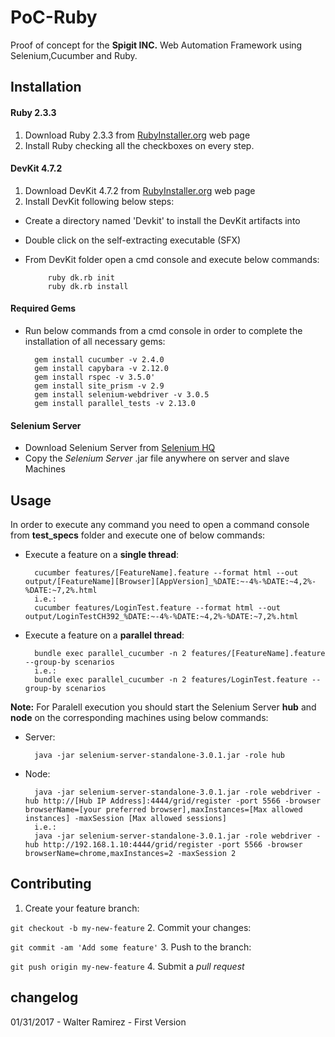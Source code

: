 # PoC-Ruby

Proof of concept for the **Spigit INC.** Web Automation Framework using Selenium,Cucumber and Ruby.

## Installation

#### Ruby 2.3.3
1. Download Ruby 2.3.3 from [RubyInstaller.org](http://rubyinstaller.org/downloads/) web page
2. Install Ruby checking all the checkboxes on every step.

#### DevKit 4.7.2
1. Download DevKit 4.7.2 from [RubyInstaller.org](http://rubyinstaller.org/downloads/) web page
2. Install DevKit following below steps:

 - Create a directory named 'Devkit' to install the DevKit artifacts into
 - Double click on the self-extracting executable (SFX)
 - From DevKit folder open a cmd console and execute below commands:

            ruby dk.rb init
            ruby dk.rb install

#### Required Gems
- Run below commands from a cmd console in order to complete the installation of all necessary gems:

        gem install cucumber -v 2.4.0
        gem install capybara -v 2.12.0
        gem install rspec -v 3.5.0'
        gem install site_prism -v 2.9
        gem install selenium-webdriver -v 3.0.5
        gem install parallel_tests -v 2.13.0

#### Selenium Server
- Download Selenium Server from [Selenium HQ](http://docs.seleniumhq.org/download/)
- Copy the *Selenium Server* .jar file anywhere on server and slave Machines

## Usage

In order to execute any command you need to open a command console from **test_specs** folder and execute one of below commands:

- Execute a feature on a **single thread**:

        cucumber features/[FeatureName].feature --format html --out output/[FeatureName][Browser][AppVersion]_%DATE:~-4%-%DATE:~4,2%-%DATE:~7,2%.html
        i.e.:
        cucumber features/LoginTest.feature --format html --out output/LoginTestCH392_%DATE:~-4%-%DATE:~4,2%-%DATE:~7,2%.html

- Execute a feature on a **parallel thread**:

        bundle exec parallel_cucumber -n 2 features/[FeatureName].feature --group-by scenarios
        i.e.:
        bundle exec parallel_cucumber -n 2 features/LoginTest.feature --group-by scenarios

**Note:** For Paralell execution you should start the Selenium Server **hub** and **node** on the corresponding machines using below commands:

- Server:

        java -jar selenium-server-standalone-3.0.1.jar -role hub

- Node:

        java -jar selenium-server-standalone-3.0.1.jar -role webdriver -hub http://[Hub IP Address]:4444/grid/register -port 5566 -browser browserName=[your preferred browser],maxInstances=[Max allowed instances] -maxSession [Max allowed sessions]
        i.e.:
        java -jar selenium-server-standalone-3.0.1.jar -role webdriver -hub http://192.168.1.10:4444/grid/register -port 5566 -browser browserName=chrome,maxInstances=2 -maxSession 2

## Contributing

 1. Create your feature branch:

 `git checkout -b my-new-feature`
 2. Commit your changes:

 `git commit -am 'Add some feature'`
 3. Push to the branch:

 `git push origin my-new-feature`
 4. Submit a *pull request*

## changelog

01/31/2017 - Walter Ramirez - First Version